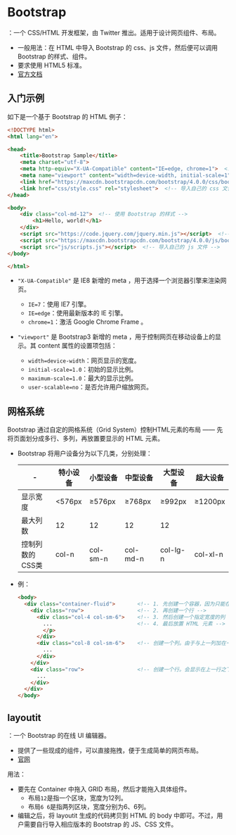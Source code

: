 # Bootstrap

：一个 CSS/HTML 开发框架，由 Twitter 推出。适用于设计网页组件、布局。
- 一般用法：在 HTML 中导入 Bootstrap 的 css、js 文件，然后便可以调用 Bootstrap 的样式、组件。
- 要求使用 HTML5 标准。
- [官方文档](https://v4.bootcss.com/docs/getting-started/introduction/)

## 入门示例

如下是一个基于 Bootstrap 的 HTML 例子：

```html
<!DOCTYPE html>
<html lang="en">

<head>
	<title>Bootstrap Sample</title>
    <meta charset="utf-8">
    <meta http-equiv="X-UA-Compatible" content="IE=edge, chrome=1">  <!-- 用于兼容 IE 浏览器 -->
    <meta name="viewport" content="width=device-width, initial-scale=1">  <!-- 控制网页在移动设备上的显示 -->
	<link href="https://maxcdn.bootstrapcdn.com/bootstrap/4.0.0/css/bootstrap.min.css" rel="stylesheet">  <!-- 导入 Bootstrap 的 css 文件 -->
	<link href="css/style.css" rel="stylesheet">  <!-- 导入自己的 css 文件 -->
</head>

<body>
	<div class="col-md-12">  <!-- 使用 Bootstrap 的样式 -->
		<h1>Hello, world!</h1>
	</div>
	<script src="https://code.jquery.com/jquery.min.js"></script>  <!-- 先导入 Bootstrap 的依赖 js 文件 -->
	<script src="https://maxcdn.bootstrapcdn.com/bootstrap/4.0.0/js/bootstrap.min.js"></script>  <!-- 导入 Bootstrap 的 js 文件 -->
	<script src="js/scripts.js"></script>  <!-- 导入自己的 js 文件 -->
</body>

</html>
```
- `"X-UA-Compatible"` 是 IE8 新增的 meta ，用于选择一个浏览器引擎来渲染网页。
  - `IE=7`：使用 IE7 引擎。
  - `IE=edge`：使用最新版本的 IE 引擎。
  - `chrome=1`：激活 Google Chrome Frame 。

- `"viewport"` 是 Bootstrap3 新增的 meta ，用于控制网页在移动设备上的显示。其 content 属性的设置项包括：
  - `width=device-width`：网页显示的宽度。
  - `initial-scale=1.0`：初始的显示比例。
  - `maximum-scale=1.0`：最大的显示比例。
  - `user-scalable=no`：是否允许用户缩放网页。

## 网格系统

Bootstrap 通过自定的网格系统（Grid System）控制HTML元素的布局 —— 先将页面划分成多行、多列，再放置要显示的 HTML 元素。
- Bootstrap 将用户设备分为以下几类，分别处理：

  -|特小设备|小型设备|中型设备|大型设备|超大设备
  -|-|-|-|-|-
  显示宽度|<576px|≥576px|≥768px|≥992px|≥1200px
  最大列数|12|12|12|12
  控制列数的CSS类|col-n|col-sm-n|col-md-n|col-lg-n|col-xl-n

- 例：
  ```html
  <body>
    <div class="container-fluid">       <!-- 1. 先创建一个容器，因为只能在容器中划分网格 -->
      <div class="row">                 <!-- 2. 再创建一个行 -->
        <div class="col-4 col-sm-6">    <!-- 3. 然后创建一个指定宽度的列 -->
          ...                           <!-- 4. 最后放置 HTML 元素 -->
          </p>
        </div>
        <div class="col-8 col-sm-6">    <!-- 创建一个列。由于与上一列加在一起的宽度不超过12，会显示在同一行 -->
          ...
        </div>
      </div>
      <div class="row">                 <!-- 创建一个行。会显示在上一行之下 -->
        ...
      </div>
    </div>
  </body>
  ```

## layoutit

：一个 Bootstrap 的在线 UI 编辑器。
- 提供了一些现成的组件，可以直接拖拽，便于生成简单的网页布局。
- [官网](https://www.layoutit.com/build)

用法：
- 要先在 Container 中拖入 GRID 布局，然后才能拖入具体组件。
  - 布局`12`是指一个区块，宽度为12列。
  - 布局`6 6`是指两列区块，宽度分别为6、6列。
- 编辑之后，将 layoutit 生成的代码拷贝到 HTML 的 body 中即可。不过，用户需要自行导入相应版本的 Bootstrap 的 JS、CSS 文件。
